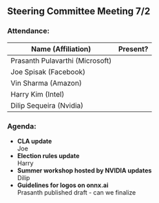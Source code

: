 ## Steering Committee Meeting 7/2

### Attendance:

| Name (Affiliation) | Present? |
| ------------------------------- | --- |
| Prasanth Pulavarthi (Microsoft) |  |
| Joe Spisak (Facebook)           |  |
| Vin Sharma (Amazon)             |  | 
| Harry Kim (Intel)               |  |
| Dilip Sequeira (Nvidia)         |  |
 
### Agenda:
* **CLA update**  
Joe
* **Election rules update**  
Harry
* **Summer workshop hosted by NVIDIA updates**  
Dilip
* **Guidelines for logos on onnx.ai**  
Prasanth published draft - can we finalize
